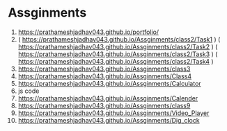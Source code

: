 # Assginments

1. https://prathameshjadhav043.github.io/portfolio/
2. ( https://prathameshjadhav043.github.io/Assginments/class2/Task1 )
   ( https://prathameshjadhav043.github.io/Assginments/class2/Task2 )
   ( https://prathameshjadhav043.github.io/Assginments/class2/Task3 )
   ( https://prathameshjadhav043.github.io/Assginments/class2/Task4 )
3. https://prathameshjadhav043.github.io/Assginments/class3
4. https://prathameshjadhav043.github.io/Assginments/Class4
5. https://prathameshjadhav043.github.io/Assginments/Calculator
6. js code
7. https://prathameshjadhav043.github.io/Assginments/Calender
8. https://prathameshjadhav043.github.io/Assginments/class9
9. https://prathameshjadhav043.github.io/Assginments/Video_Player
10. https://prathameshjadhav043.github.io/Assginments/Dig_clock



